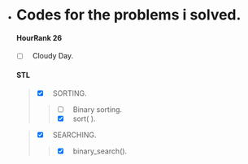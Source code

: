 * # Codes for the problems i solved.

  #### HourRank 26 ####  
  - [ ] &nbsp; Cloudy Day.
  
  #### STL ####  
  > - [x] &nbsp; SORTING.
  >> - [ ] &nbsp; Binary sorting.
  >> - [x] &nbsp; sort( ).
  
  > - [x] &nbsp; SEARCHING.
  >> - [x] &nbsp; binary_search().
